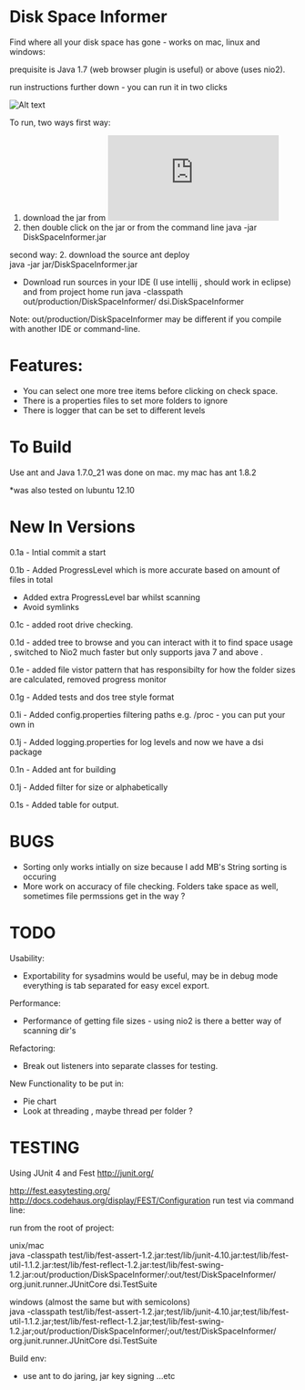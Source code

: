 Disk Space Informer
================

Find where all your disk space has gone - works on mac, linux and windows:

prequisite is Java 1.7 (web browser plugin is useful) or above (uses nio2).

run instructions further down - you can run it in two clicks

![Alt text](https://raw.github.com/snasrallah/DiskSpaceInformer/master/screenshot.png "Disk Space Informer")


To run, two ways
   first way:
   1. download the jar from ![Alt text](https://github.com/snasrallah/DiskSpaceInformer/blob/master/jar/DiskSpaceInformer.jar?raw=true "here") 
   2. then double click on the jar or from the command line java -jar DiskSpaceInformer.jar 
   
   second way:
   2. download the source
   ant deploy  
   java -jar jar/DiskSpaceInformer.jar  

- Download run sources in your IDE (I use intellij , should work in eclipse) and from project home run 
java -classpath out/production/DiskSpaceInformer/ dsi.DiskSpaceInformer

Note: out/production/DiskSpaceInformer may be different if you compile with another IDE or command-line.

Features:
==========
- You can select one more tree items before clicking on check space.
- There is a properties files to set more folders to ignore
- There is logger that can be set to different levels


To Build
=========
Use ant and Java 1.7.0_21 was done on mac.
my mac has ant 1.8.2

*was also tested on lubuntu 12.10

New In Versions
===============

0.1a - Intial commit a start

0.1b - Added ProgressLevel which is more accurate based on amount of files in total
   - Added extra ProgressLevel bar whilst scanning
   - Avoid symlinks

0.1c - added root drive checking.

0.1d - added tree to browse and you can interact with it to find space usage , switched to Nio2
     much faster but only supports java 7 and above .

0.1e - added file vistor pattern that has responsibilty for how the folder sizes are calculated, removed progress monitor

0.1g - Added tests and dos tree style format

0.1i - Added config.properties filtering paths e.g. /proc - you can put your own in

0.1j - Added logging.properties for log levels and now we have a dsi package

0.1n - Added ant for building

0.1j - Added filter for size or alphabetically

0.1s - Added table for output.

BUGS
====
-  Sorting only works intially on size because I add MB's String sorting is occuring 
-  More work on accuracy of file checking. Folders take space as well, sometimes file permssions get in the way ?


TODO
====

Usability:
- Exportability for sysadmins would be useful, may be in debug mode everything is tab separated for easy excel export.

Performance:
- Performance of getting file sizes - using nio2 is there a better way of scanning dir's

Refactoring:
- Break out listeners into separate classes for testing.

New Functionality to be put in:
- Pie chart
- Look at threading , maybe thread per folder ?

TESTING
=======
Using JUnit 4 and Fest
http://junit.org/

http://fest.easytesting.org/
http://docs.codehaus.org/display/FEST/Configuration
run test via command line:

run from the root of project:

unix/mac   
 java -classpath test/lib/fest-assert-1.2.jar:test/lib/junit-4.10.jar:test/lib/fest-util-1.1.2.jar:test/lib/fest-reflect-1.2.jar:test/lib/fest-swing-1.2.jar:out/production/DiskSpaceInformer/:out/test/DiskSpaceInformer/ org.junit.runner.JUnitCore dsi.TestSuite

windows (almost the same but with semicolons)   
 java -classpath test/lib/fest-assert-1.2.jar;test/lib/junit-4.10.jar;test/lib/fest-util-1.1.2.jar;test/lib/fest-reflect-1.2.jar;test/lib/fest-swing-1.2.jar;out/production/DiskSpaceInformer/;out/test/DiskSpaceInformer/ org.junit.runner.JUnitCore dsi.TestSuite


Build env:
 - use ant to do jaring, jar key signing ...etc

